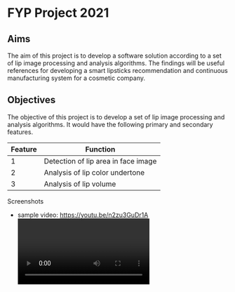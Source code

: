 # FYP Project 2021

## Aims

The aim of this project is to develop a software solution according to a set of lip image processing and analysis algorithms. The findings will be useful references for developing a smart lipsticks recommendation and continuous manufacturing system for a cosmetic company.

## Objectives

The objective of this project is to develop a set of lip image processing and analysis algorithms. 
It would have the following primary and secondary features.


Feature | Function
------------ | -------------
1 | Detection of lip area in face image
2 | Analysis of lip color undertone
3 | Analysis of lip volume

Screenshots 


- sample video:
https://youtu.be/n2zu3GuDr1A<VIDEO URL>
  

